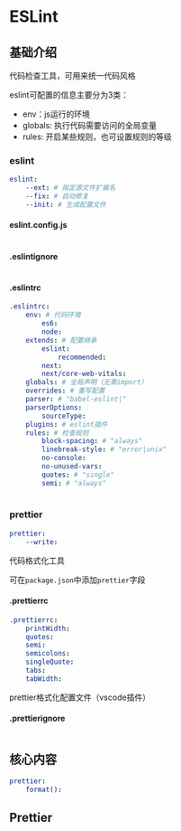 # ESLint


## 基础介绍

代码检查工具，可用来统一代码风格




eslint可配置的信息主要分为3类：
- env：js运行的环境
- globals: 执行代码需要访问的全局变量
- rules: 开启某些规则，也可设置规则的等级




### eslint
```yaml
eslint:
    --ext: # 指定源文件扩展名
    --fix: # 自动修复
    --init: # 生成配置文件

```






#### eslint.config.js
```yaml

```



#### .eslintignore
```yaml

```



#### .eslintrc
```yaml
.eslintrc:
    env: # 代码环境
        es6:
        node:
    extends: # 配置继承
        eslint:
            recommended:
        next:
        next/core-web-vitals:
    globals: # 全局声明（无需import）
    overrides: # 重写配置
    parser: # "babel-eslint|"
    parserOptions:
        sourceType:
    plugins: # eslint插件
    rules: # 检查规则
        block-spacing: # "always"
        linebreak-style: # "error|unix"
        no-console:
        no-unused-vars:
        quotes: # "single"
        semi: # "always"
        
```


### prettier
```yaml
prettier:
    --write:
```


代码格式化工具

可在`package.json`中添加`prettier`字段





#### .prettierrc
```yaml
.prettierrc:
    printWidth:
    quotes:
    semi:
    semicolons:
    singleQuote:
    tabs:
    tabWidth:
```

prettier格式化配置文件（vscode插件）



#### .prettierignore
```yaml
```




## 核心内容
```yaml
prettier:
    format():
```




## Prettier

